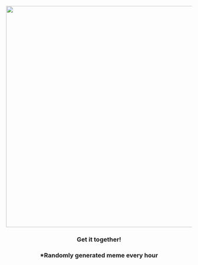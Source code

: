<p align="center">
        <img src="https://i.redd.it/p0an8khod7b91.jpg" width="600" height="600">
        </p>
        <h3 align="center">Get it together!</h3>
        <h3 align="center">*Randomly generated meme every hour</h3>
    